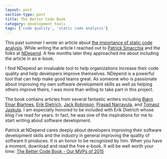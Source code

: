 ```yaml
---
layout: post
section-type: post
title: The Better Code Book
category: development tools
tags: ['code quality', 'static code analysis']
---
```


This past summer I wrote an article about [the importance of static code analysis](2015-08-30-the-importance-of-static-code-analysis.html). While writing the article I reached out to [Patrick Smacchia](http://codebetter.com/patricksmacchia/) and the folks at [NDepend](http://www.ndepend.com/). A few months later they approached me about including the article in an e-book. 

I find NDepend an invaluable tool to help organizations increase their code quality and help developers improve themselves. NDepend is a powerful tool that can help make good teams great. As someone who is passionate about improving my own software development skills as well as helping others improve theirs, I was more than willing to take part in this project.

The book contains articles from several fantastic writers including [Bjørn Einar Bjartnes](https://twitter.com/bjartnes), [Erik Dietrich](http://www.daedtech.com/ ), [Jack Robinson](jackrobinson.co.nz), [Prasad Narravula](http://www.objectcraftworks.com/), and [Tomasz Jaskula](http://jaskula.fr/). I am especially honored to be included with Erik Dietrich whose blog I've read for years. In fact, he was one of the inspirations for me to start writing about software development. 

Patrick at NDepend cares deeply about developers improving their software development skills and the industry in general improving the quality of software it produces. It is an honor to be recognized by him. When you have a moment, download and read the free e-book. It will be well worth your time:
[The Better Code Book - Our MVPs of 2015](http://blog.ndepend.com/better-code-book-2015/) 
